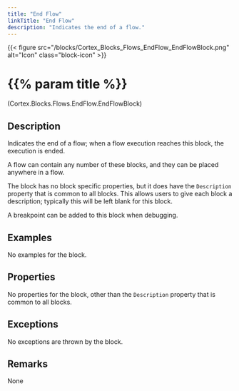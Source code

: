 ```yaml
---
title: "End Flow"
linkTitle: "End Flow"
description: "Indicates the end of a flow."
---
```


{{< figure src="/blocks/Cortex_Blocks_Flows_EndFlow_EndFlowBlock.png" alt="Icon" class="block-icon" >}}

# {{% param title %}}

<p class="namespace">(Cortex.Blocks.Flows.EndFlow.EndFlowBlock)</p>

## Description

Indicates the end of a flow; when a flow execution reaches this block, the execution is ended.

A flow can contain any number of these blocks, and they can be placed anywhere in a flow.

The block has no block specific properties, but it does have the `Description` property that is common to all blocks. This allows users to give each block a description; typically this will be left blank for this block.

A breakpoint can be added to this block when debugging.

## Examples

No examples for the block.

## Properties

No properties for the block, other than the `Description` property that is common to all blocks.

## Exceptions

No exceptions are thrown by the block.

## Remarks

None
